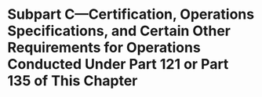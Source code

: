 # Subpart C—Certification, Operations Specifications, and Certain Other Requirements for Operations Conducted Under Part 121 or Part 135 of This Chapter

